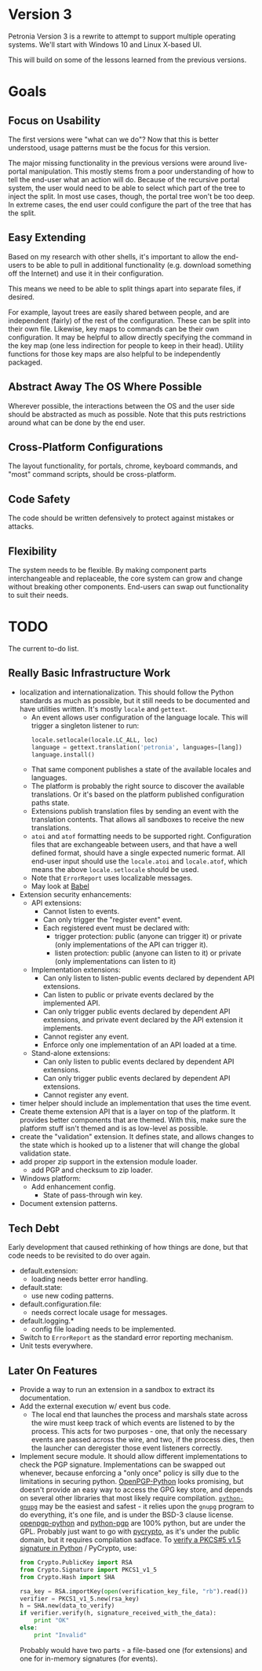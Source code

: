# Version 3

Petronia Version 3 is a rewrite to attempt to support multiple operating systems.  We'll start with Windows 10 and Linux X-based UI.

This will build on some of the lessons learned from the previous versions.


# Goals

## Focus on Usability

The first versions were "what can we do"?  Now that this is better understood, usage patterns must be the focus for this version.

The major missing functionality in the previous versions were around live-portal manipulation.  This mostly stems from a poor understanding of how to tell the end-user what an action will do.  Because of the recursive portal system, the user would need to be able to select which part of the tree to inject the split.  In most use cases, though, the portal tree won't be too deep.  In extreme cases, the end user could configure the part of the tree that has the split.

## Easy Extending

Based on my research with other shells, it's important to allow the end-users to be able to pull in additional functionality (e.g. download something off the Internet) and use it in their configuration.

This means we need to be able to split things apart into separate files, if desired.

For example, layout trees are easily shared between people, and are independent (fairly) of the rest of the configuration.  These can be split into their own file.  Likewise, key maps to commands can be their own configuration.  It may be helpful to allow directly specifying the command in the key map (one less indirection for people to keep in their head).  Utility functions for those key maps are also helpful to be independently packaged.

## Abstract Away The OS Where Possible

Wherever possible, the interactions between the OS and the user side should be abstracted as much as possible.  Note that this puts restrictions around what can be done by the end user.

## Cross-Platform Configurations

The layout functionality, for portals, chrome, keyboard commands, and "most" command scripts, should be cross-platform.

## Code Safety

The code should be written defensively to protect against mistakes or attacks.

## Flexibility

The system needs to be flexible.  By making component parts interchangeable and replaceable, the core system can grow and change without breaking other components.  End-users can swap out functionality to suit their needs.

# TODO

The current to-do list.

## Really Basic Infrastructure Work

* localization and internationalization.  This should follow the Python standards as much as possible, but it still needs to be documented and have utilities written.  It's mostly `locale` and `gettext`.
    * An event allows user configuration of the language locale.  This will trigger a singleton listener to run:
      ```python
      locale.setlocale(locale.LC_ALL, loc)
      language = gettext.translation('petronia', languages=[lang])
      language.install()
      ```
    * That same component publishes a state of the available locales and languages.
    * The platform is probably the right source to discover the available translations.  Or it's based on the platform published configuration paths state.
    * Extensions publish translation files by sending an event with the translation contents.  That allows all sandboxes to receive the new translations.
    * `atoi` and `atof` formatting needs to be supported right.  Configuration files that are exchangeable between users, and that have a well defined format, should have a single expected numeric format.  All end-user input should use the `locale.atoi` and `locale.atof`, which means the above `locale.setlocale` should be used.
    * Note that `ErrorReport` uses localizable messages.
    * May look at [Babel](http://babel.pocoo.org/en/latest/)
* Extension security enhancements:
    * API extensions:
        * Cannot listen to events.
        * Can only trigger the "register event" event.
        * Each registered event must be declared with:
            * trigger protection: public (anyone can trigger it) or private (only implementations of the API can trigger it).
            * listen protection: public (anyone can listen to it) or private (only implementations can listen to it)
    * Implementation extensions:
        * Can only listen to listen-public events declared by dependent API extensions.
        * Can listen to public or private events declared by the implemented API.
        * Can only trigger public events declared by dependent API extensions, and private event declared by the API extension it implements.
        * Cannot register any event.
        * Enforce only one implementation of an API loaded at a time.
    * Stand-alone extensions:
        * Can only listen to public events declared by dependent API extensions.
        * Can only trigger public events declared by dependent API extensions.
        * Cannot register any event.
* timer helper should include an implementation that uses the time event.
* Create theme extension API that is a layer on top of the platform.  It provides better components that are themed.  With this, make sure the platform stuff isn't themed and is as low-level as possible.
* create the "validation" extension.  It defines state, and allows changes to the state which is hooked up to a listener that will change the global validation state.
* add proper zip support in the extension module loader.
    * add PGP and checksum to zip loader.
* Windows platform:
    * Add enhancement config.
        * State of pass-through win key.
* Document extension patterns.


## Tech Debt

Early development that caused rethinking of how things are done, but that code needs to be revisited to do over again.

* default.extension:
    * loading needs better error handling.
* default.state:
    * use new coding patterns.
* default.configuration.file:
    * needs correct locale usage for messages.
* default.logging.*
    * config file loading needs to be implemented.
* Switch to `ErrorReport` as the standard error reporting mechanism.
* Unit tests everywhere.


## Later On Features

* Provide a way to run an extension in a sandbox to extract its documentation. 
* Add the external execution w/ event bus code.
    * The local end that launches the process and marshals state across the wire must keep track of which events are listened to by the process.  This acts for two purposes - one, that only the necessary events are passed across the wire, and two, if the process dies, then the launcher can deregister those event listeners correctly.
* Implement secure module.  It should allow different implementations to check the PGP signature.  Implementations can be swapped out whenever, because enforcing a "only once" policy is silly due to the limitations in securing python.  [OpenPGP-Python](https://github.com/singpolyma/OpenPGP-Python) looks promising, but doesn't provide an easy way to access the GPG key store, and depends on several other libraries that most likely require compilation.  [`python-gnupg`](https://pythonhosted.org/python-gnupg/) may be the easiest and safest - it relies upon the `gnupg` program to do everything, it's one file, and is under the BSD-3 clause license.  [openpgp-python](https://github.com/diafygi/openpgp-python) and [python-pgp](https://github.com/mitchellrj/python-pgp) are 100% python, but are under the GPL.  Probably just want to go with [pycrypto](https://github.com/dlitz/pycrypto), as it's under the public domain, but it requires compilation sadface.  To [verify a PKCS#5 v1.5 signature in Python](https://stackoverflow.com/a/19551810/4580538) / PyCrypto, use:
    ```python
    from Crypto.PublicKey import RSA
    from Crypto.Signature import PKCS1_v1_5
    from Crypto.Hash import SHA

    rsa_key = RSA.importKey(open(verification_key_file, "rb").read())
    verifier = PKCS1_v1_5.new(rsa_key)
    h = SHA.new(data_to_verify)
    if verifier.verify(h, signature_received_with_the_data):
        print "OK"
    else:
        print "Invalid"
    ```
    Probably would have two parts - a file-based one (for extensions) and one for in-memory signatures (for events).
